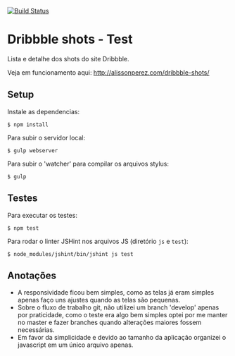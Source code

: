 [![Build Status](https://travis-ci.org/alissonperez/dribbble-shots-test.svg?branch=master)](https://travis-ci.org/alissonperez/dribbble-shots-test)


Dribbble shots - Test
========================

Lista e detalhe dos shots do site Dribbble.

Veja em funcionamento aqui: http://alissonperez.com/dribbble-shots/

Setup
-------

Instale as dependencias:

```
$ npm install
```

Para subir o servidor local:

```
$ gulp webserver
```

Para subir o 'watcher' para compilar os arquivos stylus:

```
$ gulp
```

Testes
-------

Para executar os testes:

```
$ npm test
```

Para rodar o linter JSHint nos arquivos JS (diretório `js` e `test`):

```
$ node_modules/jshint/bin/jshint js test
```

Anotações
-----------

- A responsividade ficou bem simples, como as telas já eram simples apenas faço uns ajustes quando as telas são pequenas.
- Sobre o fluxo de trabalho git, não utilizei um branch 'develop' apenas por praticidade, como o teste era algo bem simples optei por me manter no master e fazer branches quando alterações maiores fossem necessárias.
- Em favor da simplicidade e devido ao tamanho da aplicação organizei o javascript em um único arquivo apenas.

